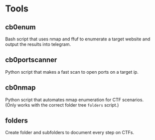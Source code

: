 # Tools
## cb0enum
Bash script that uses nmap and ffuf to enumerate a target website and output the results into telegram.<br />

## cb0portscanner
Python script that makes a fast scan to open ports on a target ip.<br />

## cb0nmap
Python script that automates nmap enumeration for CTF scenarios.<br />(Only works with the correct folder tree ``folders`` script.)<br />

## folders
Create folder and subfolders to document every step on CTFs.<br />
